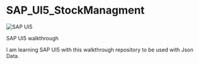 # SAP_UI5_StockManagment
![SAP UI5 ](https://sap.github.io/ui5-tooling/images/UI5_logo_wide.png)

SAP UI5 walkthrough

I am learning SAP UI5 with this walkthrough repository to be used with Json Data.
